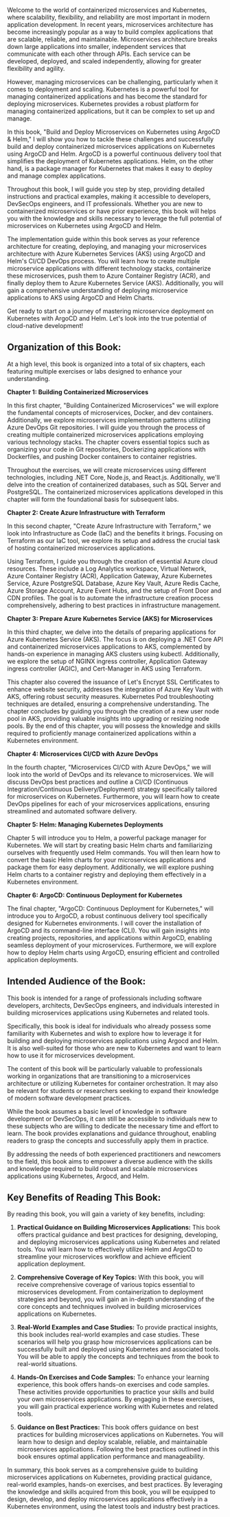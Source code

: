 
Welcome to the world of containerized microservices and Kubernetes, where scalability, flexibility, and reliability are most important in modern application development. In recent years, microservices architecture has become increasingly popular as a way to build complex applications that are scalable, reliable, and maintainable. Microservices architecture breaks down large applications into smaller, independent services that communicate with each other through APIs. Each service can be developed, deployed, and scaled independently, allowing for greater flexibility and agility.

However, managing microservices can be challenging, particularly when it comes to deployment and scaling. Kubernetes is a powerful tool for managing containerized applications and has become the standard for deploying microservices. Kubernetes provides a robust platform for managing containerized applications, but it can be complex to set up and manage.

In this book, "Build and Deploy Microservices on Kubernetes using ArgoCD & Helm," I will show you how to tackle these challenges and successfully build and deploy containerized microservices applications on Kubernetes using ArgoCD and Helm. ArgoCD is a powerful continuous delivery tool that simplifies the deployment of Kubernetes applications. Helm, on the other hand, is a package manager for Kubernetes that makes it easy to deploy and manage complex applications.

Throughout this book, I will guide you step by step, providing detailed instructions and practical examples, making it accessible to developers, DevSecOps engineers, and IT professionals. Whether you are new to containerized microservices or have prior experience, this book will helps you with the knowledge and skills necessary to leverage the full potential of microservices on Kubernetes using ArgoCD and Helm.

The implementation guide within this book serves as your reference architecture for creating, deploying, and managing your microservices architecture with Azure Kubernetes Services (AKS) using ArgoCD and Helm's CI/CD DevOps process. You will learn how to create multiple microservice applications with different technology stacks, containerize these microservices, push them to Azure Container Registry (ACR), and finally deploy them to Azure Kubernetes Service (AKS). Additionally, you will gain a comprehensive understanding of deploying microservice applications to AKS using ArgoCD and Helm Charts.

Get ready to start on a journey of mastering microservice deployment on Kubernetes with ArgoCD and Helm. Let's look into the true potential of cloud-native development!

## Organization of this Book:

At a high level, this book is organized into a total of six chapters, each featuring multiple exercises or labs designed to enhance your understanding.

**Chapter 1: Building Containerized Microservices** 

In this first chapter, "Building Containerized Microservices" we will explore the fundamental concepts of microservices, Docker, and dev containers. Additionally, we explore microservices implementation patterns utilizing Azure DevOps Git repositories. I will guide you through the process of creating multiple containerized microservices applications employing various technology stacks. The chapter covers essential topics such as organizing your code in Git repositories, Dockerizing applications with Dockerfiles, and pushing Docker containers to container registries.

Throughout the exercises, we will create microservices using different technologies, including .NET Core, Node.js, and React.js. Additionally, we'll delve into the creation of containerized databases, such as SQL Server and PostgreSQL. The containerized microservices applications developed in this chapter will form the foundational basis for subsequent labs.

**Chapter 2: Create Azure Infrastructure with Terraform** 

In this second chapter, "Create Azure Infrastructure with Terraform," we look into Infrastructure as Code (IaC) and the benefits it brings. Focusing on Terraform as our IaC tool, we explore its setup and address the crucial task of hosting containerized microservices applications.

Using Terraform, I guide you through the creation of essential Azure cloud resources. These include a Log Analytics workspace, Virtual Network, Azure Container Registry (ACR), Application Gateway, Azure Kubernetes Service, Azure PostgreSQL Database, Azure Key Vault, Azure Redis Cache, Azure Storage Account, Azure Event Hubs, and the setup of Front Door and CDN profiles. The goal is to automate the infrastructure creation process comprehensively, adhering to best practices in infrastructure management.

**Chapter 3: Prepare Azure Kubernetes Service (AKS) for Microservices** 

In this third chapter, we delve into the details of preparing applications for Azure Kubernetes Service (AKS). The focus is on deploying a .NET Core API and containerized microservices applications to AKS, complemented by hands-on experience in managing AKS clusters using kubectl. Additionally, we explore the setup of NGINX ingress controller, Application Gateway ingress controller (AGIC), and Cert-Manager in AKS using Terraform.

This chapter also covered the issuance of Let's Encrypt SSL Certificates to enhance website security, addresses the integration of Azure Key Vault with AKS, offering robust security measures. Kubernetes Pod troubleshooting techniques are detailed, ensuring a comprehensive understanding. The chapter concludes by guiding you through the creation of a new user node pool in AKS, providing valuable insights into upgrading or resizing node pools. By the end of this chapter, you will possess the knowledge and skills required to proficiently manage containerized applications within a Kubernetes environment.

**Chapter 4: Microservices CI/CD with Azure DevOps**

In the fourth chapter, "Microservices CI/CD with Azure DevOps," we will look into the world of DevOps and its relevance to microservices. We will discuss DevOps best practices and outline a CI/CD (Continuous Integration/Continuous Delivery/Deployment) strategy specifically tailored for microservices on Kubernetes. Furthermore, you will learn how to create DevOps pipelines for each of your microservices applications, ensuring streamlined and automated software delivery.

**Chapter 5: Helm: Managing Kubernetes Deployments**

Chapter 5 will introduce you to Helm, a powerful package manager for Kubernetes. We will start by creating basic Helm charts and familiarizing ourselves with frequently used Helm commands. You will then learn how to convert the basic Helm charts for your microservices applications and package them for easy deployment. Additionally, we will explore pushing Helm charts to a container registry and deploying them effectively in a Kubernetes environment.

**Chapter 6: ArgoCD: Continuous Deployment for Kubernetes**

The final chapter, "ArgoCD: Continuous Deployment for Kubernetes," will introduce you to ArgoCD, a robust continuous delivery tool specifically designed for Kubernetes environments. I will cover the installation of ArgoCD and its command-line interface (CLI). You will gain insights into creating projects, repositories, and applications within ArgoCD, enabling seamless deployment of your microservices. Furthermore, we will explore how to deploy Helm charts using ArgoCD, ensuring efficient and controlled application deployments.

<!-- !!! note

    Each chapter will be supplemented with exercises or labs, allowing you to apply the concepts learned and reinforce your understanding of the topics covered. -->

<!-- 
This book starts with Getting Started where you will the introduction of this book (current chapter) -->
## Intended Audience of the Book:

This book is intended for a range of professionals including software developers, architects, DevSecOps engineers, and individuals interested in building microservices applications using Kubernetes and related tools.

Specifically, this book is ideal for individuals who already possess some familiarity with Kubernetes and wish to explore how to leverage it for building and deploying microservices applications using Argocd and Helm. It is also well-suited for those who are new to Kubernetes and want to learn how to use it for microservices development.

The content of this book will be particularly valuable to professionals working in organizations that are transitioning to a microservices architecture or utilizing Kubernetes for container orchestration. It may also be relevant for students or researchers seeking to expand their knowledge of modern software development practices.

While the book assumes a basic level of knowledge in software development or DevSecOps, it can still be accessible to individuals new to these subjects who are willing to dedicate the necessary time and effort to learn. The book provides explanations and guidance throughout, enabling readers to grasp the concepts and successfully apply them in practice.

By addressing the needs of both experienced practitioners and newcomers to the field, this book aims to empower a diverse audience with the skills and knowledge required to build robust and scalable microservices applications using Kubernetes, Argocd, and Helm.

## Key Benefits of Reading This Book:

By reading this book, you will gain a variety of key benefits, including:

1. **Practical Guidance on Building Microservices Applications:** This book offers practical guidance and best practices for designing, developing, and deploying microservices applications using Kubernetes and related tools. You will learn how to effectively utilize Helm and ArgoCD to streamline your microservices workflow and achieve efficient application deployment.

2. **Comprehensive Coverage of Key Topics:** With this book, you will receive comprehensive coverage of various topics essential to microservices development. From containerization to deployment strategies and beyond, you will gain an in-depth understanding of the core concepts and techniques involved in building microservices applications on Kubernetes.

3. **Real-World Examples and Case Studies:** To provide practical insights, this book includes real-world examples and case studies. These scenarios will help you grasp how microservices applications can be successfully built and deployed using Kubernetes and associated tools. You will be able to apply the concepts and techniques from the book to real-world situations.

4. **Hands-On Exercises and Code Samples:** To enhance your learning experience, this book offers hands-on exercises and code samples. These activities provide opportunities to practice your skills and build your own microservices applications. By engaging in these exercises, you will gain practical experience working with Kubernetes and related tools.

5. **Guidance on Best Practices:** This book offers guidance on best practices for building microservices applications on Kubernetes. You will learn how to design and deploy scalable, reliable, and maintainable microservices applications. Following the best practices outlined in this book ensures optimal application performance and manageability.

In summary, this book serves as a comprehensive guide to building microservices applications on Kubernetes, providing practical guidance, real-world examples, hands-on exercises, and best practices. By leveraging the knowledge and skills acquired from this book, you will be equipped to design, develop, and deploy microservices applications effectively in a Kubernetes environment, using the latest tools and industry best practices.